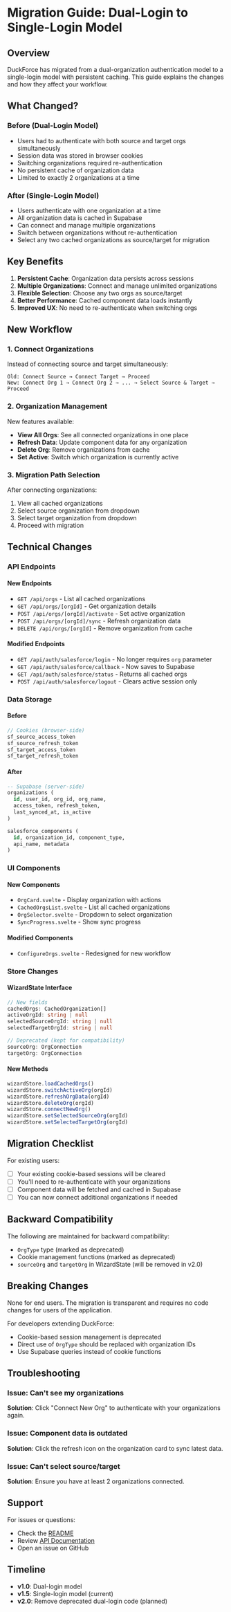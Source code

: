 # Migration Guide: Dual-Login to Single-Login Model

## Overview

DuckForce has migrated from a dual-organization authentication model to a single-login model with persistent caching. This guide explains the changes and how they affect your workflow.

## What Changed?

### Before (Dual-Login Model)
- Users had to authenticate with both source and target orgs simultaneously
- Session data was stored in browser cookies
- Switching organizations required re-authentication
- No persistent cache of organization data
- Limited to exactly 2 organizations at a time

### After (Single-Login Model)
- Users authenticate with one organization at a time
- All organization data is cached in Supabase
- Can connect and manage multiple organizations
- Switch between organizations without re-authentication
- Select any two cached organizations as source/target for migration

## Key Benefits

1. **Persistent Cache**: Organization data persists across sessions
2. **Multiple Organizations**: Connect and manage unlimited organizations
3. **Flexible Selection**: Choose any two orgs as source/target
4. **Better Performance**: Cached component data loads instantly
5. **Improved UX**: No need to re-authenticate when switching orgs

## New Workflow

### 1. Connect Organizations

Instead of connecting source and target simultaneously:

```
Old: Connect Source → Connect Target → Proceed
New: Connect Org 1 → Connect Org 2 → ... → Select Source & Target → Proceed
```

### 2. Organization Management

New features available:
- **View All Orgs**: See all connected organizations in one place
- **Refresh Data**: Update component data for any organization
- **Delete Org**: Remove organizations from cache
- **Set Active**: Switch which organization is currently active

### 3. Migration Path Selection

After connecting organizations:
1. View all cached organizations
2. Select source organization from dropdown
3. Select target organization from dropdown
4. Proceed with migration

## Technical Changes

### API Endpoints

#### New Endpoints
- `GET /api/orgs` - List all cached organizations
- `GET /api/orgs/[orgId]` - Get organization details
- `POST /api/orgs/[orgId]/activate` - Set active organization
- `POST /api/orgs/[orgId]/sync` - Refresh organization data
- `DELETE /api/orgs/[orgId]` - Remove organization from cache

#### Modified Endpoints
- `GET /api/auth/salesforce/login` - No longer requires `org` parameter
- `GET /api/auth/salesforce/callback` - Now saves to Supabase
- `GET /api/auth/salesforce/status` - Returns all cached orgs
- `POST /api/auth/salesforce/logout` - Clears active session only

### Data Storage

#### Before
```typescript
// Cookies (browser-side)
sf_source_access_token
sf_source_refresh_token
sf_target_access_token
sf_target_refresh_token
```

#### After
```sql
-- Supabase (server-side)
organizations (
  id, user_id, org_id, org_name,
  access_token, refresh_token,
  last_synced_at, is_active
)

salesforce_components (
  id, organization_id, component_type,
  api_name, metadata
)
```

### UI Components

#### New Components
- `OrgCard.svelte` - Display organization with actions
- `CachedOrgsList.svelte` - List all cached organizations
- `OrgSelector.svelte` - Dropdown to select organization
- `SyncProgress.svelte` - Show sync progress

#### Modified Components
- `ConfigureOrgs.svelte` - Redesigned for new workflow

### Store Changes

#### WizardState Interface
```typescript
// New fields
cachedOrgs: CachedOrganization[]
activeOrgId: string | null
selectedSourceOrgId: string | null
selectedTargetOrgId: string | null

// Deprecated (kept for compatibility)
sourceOrg: OrgConnection
targetOrg: OrgConnection
```

#### New Methods
```typescript
wizardStore.loadCachedOrgs()
wizardStore.switchActiveOrg(orgId)
wizardStore.refreshOrgData(orgId)
wizardStore.deleteOrg(orgId)
wizardStore.connectNewOrg()
wizardStore.setSelectedSourceOrg(orgId)
wizardStore.setSelectedTargetOrg(orgId)
```

## Migration Checklist

For existing users:

- [ ] Your existing cookie-based sessions will be cleared
- [ ] You'll need to re-authenticate with your organizations
- [ ] Component data will be fetched and cached in Supabase
- [ ] You can now connect additional organizations if needed

## Backward Compatibility

The following are maintained for backward compatibility:
- `OrgType` type (marked as deprecated)
- Cookie management functions (marked as deprecated)
- `sourceOrg` and `targetOrg` in WizardState (will be removed in v2.0)

## Breaking Changes

None for end users. The migration is transparent and requires no code changes for users of the application.

For developers extending DuckForce:
- Cookie-based session management is deprecated
- Direct use of `OrgType` should be replaced with organization IDs
- Use Supabase queries instead of cookie functions

## Troubleshooting

### Issue: Can't see my organizations
**Solution**: Click "Connect New Org" to authenticate with your organizations again.

### Issue: Component data is outdated
**Solution**: Click the refresh icon on the organization card to sync latest data.

### Issue: Can't select source/target
**Solution**: Ensure you have at least 2 organizations connected.

## Support

For issues or questions:
- Check the [README](../README.md)
- Review [API Documentation](./api/ENDPOINTS.md)
- Open an issue on GitHub

## Timeline

- **v1.0**: Dual-login model
- **v1.5**: Single-login model (current)
- **v2.0**: Remove deprecated dual-login code (planned)

